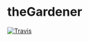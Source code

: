 # theGardener

[![Travis](https://travis-ci.org/KelkooGroup/theGardener.svg?branch=master)](https://travis-ci.org/KelkooGroup/theGardener)
